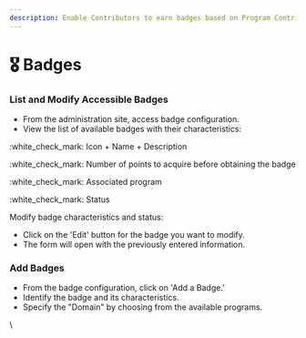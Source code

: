 ```yaml
---
description: Enable Contributors to earn badges based on Program Contributions
---
```


# 🎖️ Badges

### **List and Modify Accessible Badges**

* From the administration site, access badge configuration.
* View the list of available badges with their characteristics:

:white\_check\_mark: Icon + Name + Description

:white\_check\_mark: Number of points to acquire before obtaining the badge

:white\_check\_mark: Associated program

:white\_check\_mark: Status

Modify badge characteristics and status:

* Click on the 'Edit' button for the badge you want to modify.
* The form will open with the previously entered information.

### **Add Badges**

* From the badge configuration, click on 'Add a Badge.'
* Identify the badge and its characteristics.
* Specify the "Domain" by choosing from the available programs.

\
